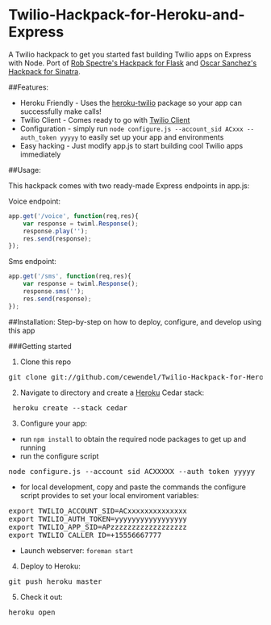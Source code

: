 Twilio-Hackpack-for-Heroku-and-Express
======================================

A Twilio hackpack to get you started fast building Twilio apps on Express with Node. 
Port of [Rob Spectre's Hackpack for Flask](http://github.com/robspectre/Twilio-Hackpack-for-Heroku-and-Flask) and [Oscar Sanchez's Hackpack for Sinatra](http://github.com/labcoder/Twilio-Hackpack-for-Heroku-and-Sinatra).

##Features:
* Heroku Friendly - Uses the [heroku-twilio](http://github.com/cewendel/heroku-twilio) package so your app can successfully make calls! 
* Twilio Client - Comes ready to go with [Twilio Client](htt://twilio.com/client)
* Configuration - simply run `node configure.js --account_sid ACxxx --auth_token yyyyy`
to easily set up your app and environments
* Easy hacking - Just modify app.js to start building cool Twilio apps immediately 

##Usage:

This hackpack comes with two ready-made Express endpoints in app.js:

Voice endpoint:
```javascript
app.get('/voice', function(req,res){
	var response = twiml.Response();
	response.play('');
	res.send(response);
});
```
Sms endpoint:
```javascript
app.get('/sms', function(req,res){
	var response = twiml.Response();
	response.sms('');
	res.send(response);
});
```

##Installation:
Step-by-step on how to deploy, configure, and develop using this app

###Getting started
1) Clone this repo
<pre>git clone git://github.com/cewendel/Twilio-Hackpack-for-Heroku-and-Express.git</pre>

2) Navigate to directory and create a [Heroku](https://toolbelt.herokuapp.com) Cedar stack:
<pre> heroku create --stack cedar </pre>

3) Configure your app:
* run `npm install` to obtain the required node packages to get up and running
* run the configure script

<pre>node configure.js --account_sid ACXXXXX --auth_token yyyyy</pre>
* for local development, copy and paste the commands the configure script provides to set your local enviroment variables:

<pre>
export TWILIO_ACCOUNT_SID=ACxxxxxxxxxxxxxx
export TWILIO_AUTH_TOKEN=yyyyyyyyyyyyyyyyy
export TWILIO_APP_SID=APzzzzzzzzzzzzzzzzzz		
export TWILIO_CALLER_ID=+15556667777
</pre>
* Launch webserver: `foreman start`

4) Deploy to Heroku:
<pre>git push heroku master</pre>

5) Check it out:
<pre>heroku open</pre>